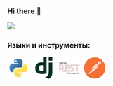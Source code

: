 ### Hi there 👋
<div id="header" align="left">
  <img src="https://media.giphy.com/media/v1.Y2lkPTc5MGI3NjExMjA5OGFjcXM0NGVnZ3E2cHc0Y3p6eHQxZmg0YnJpZ3hoY211dml1aiZlcD12MV9pbnRlcm5hbF9naWZfYnlfaWQmY3Q9cw/5eLDrEaRGHegx2FeF2/giphy.gif" width="200"/>
</div>

### Языки и инструменты:
<div>
  <img src="https://raw.githubusercontent.com/devicons/devicon/6910f0503efdd315c8f9b858234310c06e04d9c0/icons/python/python-original.svg" title="Python" alt="Python" width="50" height="50"/>&nbsp
  <img src="https://raw.githubusercontent.com/devicons/devicon/6910f0503efdd315c8f9b858234310c06e04d9c0/icons/django/django-plain.svg" title="Django" alt="Django" width="50" height="50"/>&nbsp
  <img src="https://raw.githubusercontent.com/devicons/devicon/6910f0503efdd315c8f9b858234310c06e04d9c0/icons/djangorest/djangorest-original.svg" title="Django-REST" alt="Django-REST" width="50" height="50"/>&nbsp
  <img src="https://raw.githubusercontent.com/devicons/devicon/6910f0503efdd315c8f9b858234310c06e04d9c0/icons/postman/postman-original.svg" title="Postman" alt="Postman" width="50" height="50"/>&nbsp
</div>

<!--
**frostan/frostan** is a ✨ _special_ ✨ repository because its `README.md` (this file) appears on your GitHub profile.

Here are some ideas to get you started:

- 🔭 I’m currently working on ...
- 🌱 I’m currently learning ...
- 👯 I’m looking to collaborate on ...
- 🤔 I’m looking for help with ...
- 💬 Ask me about ...
- 📫 How to reach me: ...
- 😄 Pronouns: ...
- ⚡ Fun fact: ...
-->
